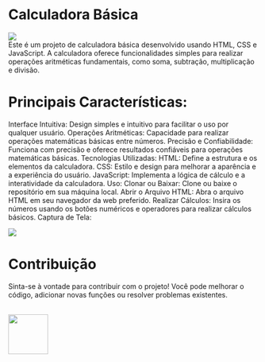 # Calculadora Básica 
<div><img src="https://github.com/hluna23/Calculadora-JS/assets/114502390/8a039d9a-f2b4-4078-99f3-137c48280e4a"/img> </div>
Este é um projeto de calculadora básica desenvolvido usando HTML, CSS e JavaScript. A calculadora oferece funcionalidades simples para realizar operações aritméticas fundamentais, como soma, subtração, multiplicação e divisão.

<br>

# Principais Características:
Interface Intuitiva: Design simples e intuitivo para facilitar o uso por qualquer usuário.
Operações Aritméticas: Capacidade para realizar operações matemáticas básicas entre números.
Precisão e Confiabilidade: Funciona com precisão e oferece resultados confiáveis para operações matemáticas básicas.
Tecnologias Utilizadas:
HTML: Define a estrutura e os elementos da calculadora.
CSS: Estilo e design para melhorar a aparência e a experiência do usuário.
JavaScript: Implementa a lógica de cálculo e a interatividade da calculadora.
Uso:
Clonar ou Baixar: Clone ou baixe o repositório em sua máquina local.
Abrir o Arquivo HTML: Abra o arquivo HTML em seu navegador da web preferido.
Realizar Cálculos: Insira os números usando os botões numéricos e operadores para realizar cálculos básicos.
Captura de Tela:
<br>
<div><img src="https://github.com/hluna23/Calculadora-JS/assets/114502390/d432bda1-ef64-471c-85d0-1d89c1b42ef3.png"/img> </div>

# Contribuição
Sinta-se à vontade para contribuir com o projeto! Você pode melhorar o código, adicionar novas funções ou resolver problemas existentes.

<br>
<div style  aling="center"><img src="https://github.com/hluna23/Calculadora-JS/assets/114502390/0398c777-2acf-479d-9624-3068405949aa.png" width="80px"/img> </div>

